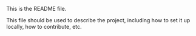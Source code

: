 This is the README file.

This file should be used to describe the project, including how to set it up locally, how to contribute, etc.
